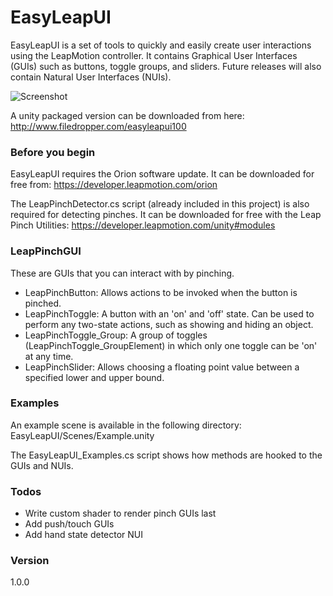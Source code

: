# EasyLeapUI



EasyLeapUI is a set of tools to quickly and easily create user interactions
using the LeapMotion controller. It contains Graphical User Interfaces (GUIs)
such as buttons, toggle groups, and sliders. Future releases will also 
contain Natural User Interfaces (NUIs).

![Screenshot](http://i.imgur.com/zNDPuuO.png)

A unity packaged version can be downloaded from here:
http://www.filedropper.com/easyleapui100

### Before you begin
EasyLeapUI requires the Orion software update. It can be downloaded for free from: https://developer.leapmotion.com/orion
    
The LeapPinchDetector.cs script (already included in this project) is also required for detecting pinches. It can be downloaded for free with the Leap Pinch Utilities:
https://developer.leapmotion.com/unity#modules

### LeapPinchGUI
These are GUIs that you can interact with by pinching.
- LeapPinchButton: 
  Allows actions to be invoked when the button is pinched.
- LeapPinchToggle:
  A button with an 'on' and 'off' state. Can be used to perform any 
  two-state actions, such as showing and hiding an object.
- LeapPinchToggle_Group:
  A group of toggles (LeapPinchToggle_GroupElement) in which only one 
  toggle can be 'on' at any time.
- LeapPinchSlider:
  Allows choosing a floating point value between a specified lower and
  upper bound.

### Examples
An example scene is available in the following directory:
EasyLeapUI/Scenes/Example.unity

The EasyLeapUI_Examples.cs script shows how methods are hooked to the GUIs
and NUIs.

### Todos
-   Write custom shader to render pinch GUIs last
-   Add push/touch GUIs
-   Add hand state detector NUI

### Version
1.0.0

